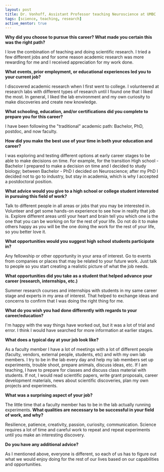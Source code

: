 ```yaml
---
layout: post
title: Dr. Vonhoff, Assistant Professor teaching Neuroscience at UMBC
tags: [science, teaching, research]
active_mentor: true
---
```


**Why did you choose to pursue this career?  What made you certain this was the right path?**

I love the combination of teaching and doing scientific research. I tried a few different jobs and for some reason academic research was more rewarding for me and I received appreciation for my work done.

**What events, prior employment, or educational experiences led you to your current job?**

I discovered academic research when I first went to college. I volunteered at research labs with different types of research until I found one that I liked the most. In general, I liked the lab environment and my own curiosity to make discoveries and create new knowledge.

**What schooling, education, and/or certifications did you complete to prepare you for this career?**

I have been following the "traditional" academic path: Bachelor, PhD, postdoc, and now faculty.  

**How did you make the best use of your time in both your education and career?**

I was exploring and testing different options at early career stages to be able to make decisions on time. For example, for the transition High school - Bachelor I prepared to make a decision on time and I decided to study biology; between Bachelor - PhD I decided on Neuroscience; after my PhD I decided not to go to industry, but stay in academia, which is why I accepted a postdoctoral position.

**What advice would you give to a high school or college student interested in pursuing this field of work?**

Talk to different people in all areas or jobs that you may be interested in. Volunteer and get some hands-on experience to see how in reality that job is. Explore different areas until your heart and brain tell you which one is the one that you can be working on for the rest of your life. Do not do it to make others happy as you will be the one doing the work for the rest of your life, so you better love it.

**What opportunities would you suggest high school students participate in?**

Any fellowship or other opportunity in your area of interest. Go to events from companies or places that may be related to your future work. Just talk to people so you start creating a realistic picture of what the job needs.

**What opportunities did you take as a student that helped advance your career (research, internships, etc.)**

Summer research courses and internships with students in my same career stage and experts in my area of interest. That helped to exchange ideas and concerns to confirm that I was doing the right thing for me. 

**What do you wish you had done differently with regards to your career/education?**

I'm happy with the way things have worked out, but it was a lot of trial and error. I think I would have searched for more information at earlier stages.

**What does a typical day at your job look like?**

As a faculty member I have a lot of meetings with a lot of different people (faculty, vendors, external people, students, etc) and with my own lab members. I try to be in the lab every day and help my lab members set up experiments, trouble shoot, prepare animals, discuss ideas, etc. If I am teaching, I have to prepare for classes and discuss class material with students. If not, I would read scientific papers, write grant proposals, career development materials, news about scientific discoveries, plan my own projects and experiments.

**What was a surprising aspect of your job?**

The little time that a faculty member has to be in the lab actually running experiments.
**What qualities are necessary to be successful in your field of work, and why?**

Resilience, patience, creativity, passion, curiosity, communication. Science requires a lot of time and careful work to repeat and repeat experiments until you make an interesting discovery.

**Do you have any additional advice?**

As I mentioned above, everyone is different, so each of us has to figure out what we would enjoy doing for the rest of our lives based on our capabilities and opportunities.
